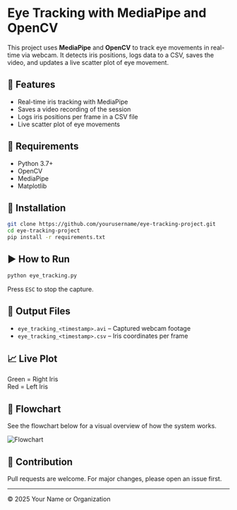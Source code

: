 # Eye Tracking with MediaPipe and OpenCV

This project uses **MediaPipe** and **OpenCV** to track eye movements in real-time via webcam. It detects iris positions, logs data to a CSV, saves the video, and updates a live scatter plot of eye movement.

## 📸 Features

- Real-time iris tracking with MediaPipe
- Saves a video recording of the session
- Logs iris positions per frame in a CSV file
- Live scatter plot of eye movements

## 🧰 Requirements

- Python 3.7+
- OpenCV
- MediaPipe
- Matplotlib

## 🔧 Installation

```bash
git clone https://github.com/yourusername/eye-tracking-project.git
cd eye-tracking-project
pip install -r requirements.txt
```

## ▶️ How to Run

```bash
python eye_tracking.py
```

Press `ESC` to stop the capture.

## 📁 Output Files

- `eye_tracking_<timestamp>.avi` – Captured webcam footage
- `eye_tracking_<timestamp>.csv` – Iris coordinates per frame

## 📈 Live Plot

Green = Right Iris  
Red = Left Iris

## 🧠 Flowchart

See the flowchart below for a visual overview of how the system works.

![Flowchart](flowchart.png)

## 🤝 Contribution

Pull requests are welcome. For major changes, please open an issue first.

---

© 2025 Your Name or Organization
